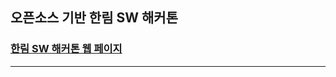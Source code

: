 ## 오픈소스 기반 한림 SW 해커톤

### [한림 SW 해커톤 웹 페이지](https://sites.google.com/view/hlsw-hackathon/home)

*  *  *
